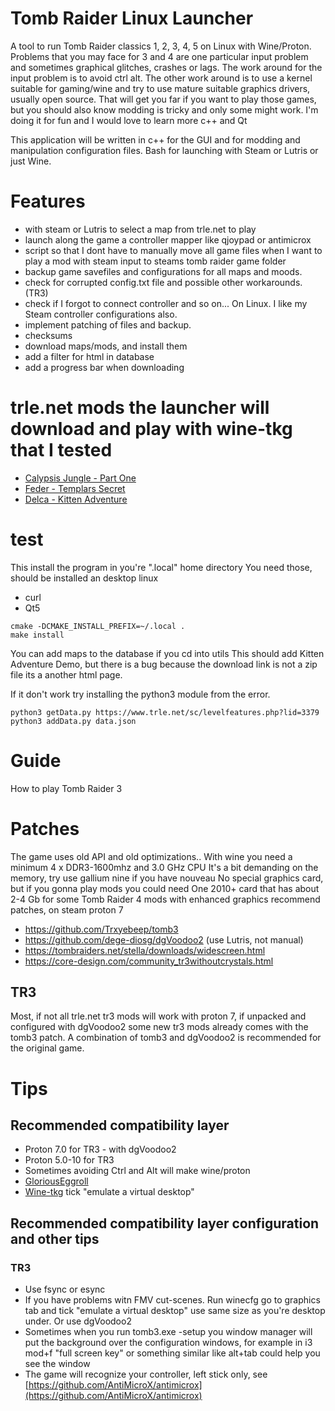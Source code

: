 # Tomb Raider Linux Launcher
A tool to run Tomb Raider classics 1, 2, 3, 4, 5 on Linux with Wine/Proton.
Problems that you may face for 3 and 4 are one particular input problem and
sometimes graphical glitches, crashes or lags. The work around for the input
problem is to avoid ctrl alt. The other work around is to use a kernel suitable
for gaming/wine and try to use mature suitable graphics drivers, usually open
source. That will get you far if you want to play those games, but you should
also know modding is tricky and only some might work. I'm doing it for fun
and I would love to learn more c++ and Qt

This application will be written in c++ for the GUI and for modding and
manipulation configuration files. Bash for launching with Steam or Lutris or just Wine.

# Features
* with steam or Lutris to select a map from trle.net to play
* launch along the game a controller mapper like qjoypad or antimicrox
* script so that I dont have to manually move all game files when I want to play a mod with steam input to steams tomb raider game folder
* backup game savefiles and configurations for all maps and moods.
* check for corrupted config.txt file and possible other workarounds. (TR3)
* check if I forgot to connect controller and so on... On Linux. I like my Steam controller configurations also.
* implement patching of files and backup.
* checksums
* download maps/mods, and install them
* add a filter for html in database
* add a progress bar when downloading

# trle.net mods the launcher will download and play with wine-tkg that I tested
* [Calypsis Jungle - Part One](https://www.trle.net/sc/levelfeatures.php?lid=3500)
* [Feder - Templars Secret](https://www.trle.net/sc/levelfeatures.php?lid=3082)
* [Delca - Kitten Adventure](https://www.trle.net/sc/levelfeatures.php?lid=3379)


# test
This install the program in you're ".local" home directory
You need those, should be installed an desktop linux

* curl
* Qt5

```shell
cmake -DCMAKE_INSTALL_PREFIX=~/.local .
make install
```

You can add maps to the database if you cd into utils
This should add Kitten Adventure Demo, but there is a bug
because the download link is not a zip file its a another html page. 

If it don't work try installing the
python3 module from the error.

```shell
python3 getData.py https://www.trle.net/sc/levelfeatures.php?lid=3379
python3 addData.py data.json

```

# Guide

How to play Tomb Raider 3

# Patches
The game uses old API and old optimizations..
With wine you need a minimum
4 x DDR3-1600mhz and 3.0 GHz CPU
It's a bit demanding on the memory, try use gallium nine if you have nouveau
No special graphics card, but if you gonna play mods you could need
One 2010+ card that has about 2-4 Gb for some Tomb Raider 4 mods with enhanced graphics
recommend patches, on steam proton 7
* https://github.com/Trxyebeep/tomb3
* https://github.com/dege-diosg/dgVoodoo2 (use Lutris, not manual)
* https://tombraiders.net/stella/downloads/widescreen.html
* https://core-design.com/community_tr3withoutcrystals.html

## TR3
Most, if not all trle.net tr3 mods will work with proton 7, if unpacked and configured with dgVoodoo2
some new tr3 mods already comes with the tomb3 patch. A combination of tomb3 and dgVoodoo2 is recommended for the original game.

# Tips
## Recommended compatibility layer
* Proton 7.0 for TR3 - with dgVoodoo2
* Proton 5.0-10 for TR3
* Sometimes avoiding Ctrl and Alt will make wine/proton
* [GloriousEggroll](https://github.com/GloriousEggroll/proton-ge-custom/releases/tag/6.21-GE-2)
* [Wine-tkg](https://github.com/Frogging-Family/wine-tkg-git/releases/tag/7.6.r12.g51472395) tick "emulate a virtual desktop"

## Recommended compatibility layer configuration and other tips
### TR3
* Use fsync or esync
* If you have problems witn FMV cut-scenes. Run winecfg go to graphics tab and tick "emulate a virtual desktop" use same size as you're desktop under. Or use dgVoodoo2
* Sometimes when you run tomb3.exe -setup you window manager will put the background over the configuration windows, for example in i3 mod+f "full screen key" or something similar like alt+tab could help you see the window
* The game will recognize your controller, left stick only, see [https://github.com/AntiMicroX/antimicrox](https://github.com/AntiMicroX/antimicrox)
